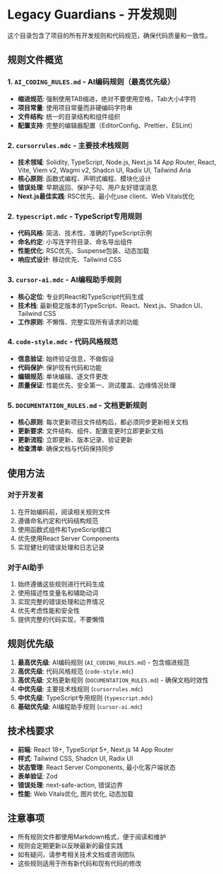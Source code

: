 # Legacy Guardians - 开发规则

这个目录包含了项目的所有开发规则和代码规范，确保代码质量和一致性。

## 规则文件概览

### 1. `AI_CODING_RULES.md` - AI编码规则（最高优先级）
- **缩进规范**: 强制使用TAB缩进，绝对不要使用空格，Tab大小4字符
- **项目常量**: 使用项目常量而非硬编码字符串
- **文件结构**: 统一的目录结构和组件组织
- **配置支持**: 完整的编辑器配置（EditorConfig、Prettier、ESLint）

### 2. `cursorrules.mdc` - 主要技术栈规则
- **技术领域**: Solidity, TypeScript, Node.js, Next.js 14 App Router, React, Vite, Viem v2, Wagmi v2, Shadcn UI, Radix UI, Tailwind Aria
- **核心原则**: 函数式编程、声明式编程、模块化设计
- **错误处理**: 早期返回、保护子句、用户友好错误消息
- **Next.js最佳实践**: RSC优先、最小化use client、Web Vitals优化

### 2. `typescript.mdc` - TypeScript专用规则
- **代码风格**: 简洁、技术性、准确的TypeScript示例
- **命名约定**: 小写连字符目录、命名导出组件
- **性能优化**: RSC优先、Suspense包装、动态加载
- **响应式设计**: 移动优先、Tailwind CSS

### 3. `cursor-ai.mdc` - AI编程助手规则
- **核心定位**: 专业的React和TypeScript代码生成
- **技术栈**: 最新稳定版本的TypeScript、React、Next.js、Shadcn UI、Tailwind CSS
- **工作原则**: 不懒惰、完整实现所有请求的功能

### 4. `code-style.mdc` - 代码风格规范
- **信息验证**: 始终验证信息，不做假设
- **代码保护**: 保护现有代码和功能
- **编辑规范**: 单块编辑、逐文件更改
- **质量保证**: 性能优先、安全第一、测试覆盖、边缘情况处理

### 5. `DOCUMENTATION_RULES.md` - 文档更新规则
- **核心原则**: 每次更新项目文件结构后，都必须同步更新相关文档
- **更新要求**: 文件结构、组件、配置变更时立即更新文档
- **更新流程**: 立即更新、版本记录、验证更新
- **检查清单**: 确保文档与代码保持同步

## 使用方法

### 对于开发者
1. 在开始编码前，阅读相关规则文件
2. 遵循命名约定和代码结构规范
3. 使用函数式组件和TypeScript接口
4. 优先使用React Server Components
5. 实现健壮的错误处理和日志记录

### 对于AI助手
1. 始终遵循这些规则进行代码生成
2. 使用描述性变量名和辅助动词
3. 实现完整的错误处理和边界情况
4. 优先考虑性能和安全性
5. 提供完整的代码实现，不要懒惰

## 规则优先级

1. **最高优先级**: AI编码规则 (`AI_CODING_RULES.md`) - 包含缩进规范
2. **高优先级**: 代码风格规范 (`code-style.mdc`)
3. **高优先级**: 文档更新规则 (`DOCUMENTATION_RULES.md`) - 确保文档时效性
4. **中优先级**: 主要技术栈规则 (`cursorrules.mdc`)
5. **中优先级**: TypeScript专用规则 (`typescript.mdc`)
6. **基础优先级**: AI编程助手规则 (`cursor-ai.mdc`)

## 技术栈要求

- **前端**: React 18+, TypeScript 5+, Next.js 14 App Router
- **样式**: Tailwind CSS, Shadcn UI, Radix UI
- **状态管理**: React Server Components, 最小化客户端状态
- **表单验证**: Zod
- **错误处理**: next-safe-action, 错误边界
- **性能**: Web Vitals优化, 图片优化, 动态加载

## 注意事项

- 所有规则文件都使用Markdown格式，便于阅读和维护
- 规则会定期更新以反映最新的最佳实践
- 如有疑问，请参考相关技术文档或咨询团队
- 这些规则适用于所有新代码和现有代码的修改
